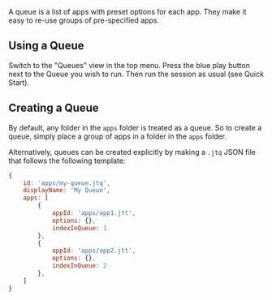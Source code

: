 A queue is a list of apps with preset options for each app. They make it easy to re-use groups of pre-specified apps.

## Using a Queue

Switch to the "Queues" view in the top menu. Press the blue play button next to the Queue you wish to run. Then run the session as usual (see Quick Start).

## Creating a Queue

By default, any folder in the `apps` folder is treated as a queue. So to create a queue, simply place a group of apps in a folder in the `apps` folder. 

Alternatively, queues can be created explicitly by making a `.jtq` JSON file that follows the following template:

```javascript
{
    id: 'apps/my-queue.jtq',
    displayName: 'My Queue',
    apps: [
        {
            appId: 'apps/app1.jtt',
            options: {},
            indexInQueue: 1
        },
        {
            appId: 'apps/app2.jtt',
            options: {},
            indexInQueue: 2
        },
    ]
}
```
